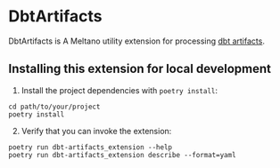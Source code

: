 # DbtArtifacts

DbtArtifacts is A Meltano utility extension for processing [dbt artifacts](https://docs.getdbt.com/reference/artifacts/dbt-artifacts).

## Installing this extension for local development

1. Install the project dependencies with `poetry install`:

```shell
cd path/to/your/project
poetry install
```

2. Verify that you can invoke the extension:

```shell
poetry run dbt-artifacts_extension --help
poetry run dbt-artifacts_extension describe --format=yaml
```

